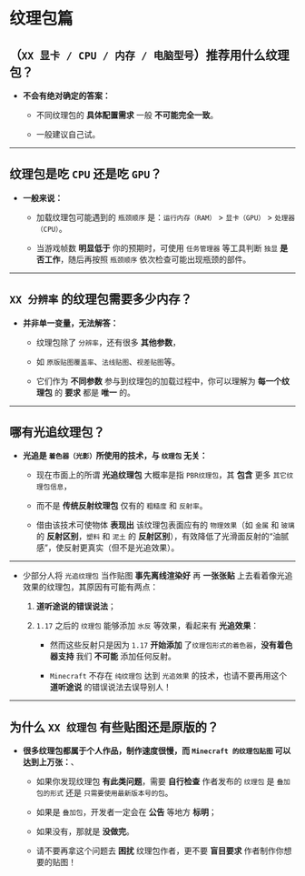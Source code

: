 # 纹理包篇

## （`XX 显卡 / CPU / 内存 / 电脑型号`）推荐用什么纹理包？

- **不会有绝对确定的答案：**

    - 不同纹理包的 **具体配置需求** 一般 **不可能完全一致**。
  
    - 一般建议自己试。

---

## 纹理包是吃 `CPU` 还是吃 `GPU`？

- **一般来说：**

    - 加载纹理包可能遇到的 `瓶颈顺序` 是：`运行内存（RAM）` > `显卡（GPU）` > `处理器（CPU）`。
  
    - 当游戏帧数 **明显低于** 你的预期时，可使用 `任务管理器` 等工具判断 `独显` **是否工作**，随后再按照 `瓶颈顺序` 依次检查可能出现瓶颈的部件。

---

## `XX 分辨率` 的纹理包需要多少内存？

- **并非单一变量，无法解答：**

    - 纹理包除了 `分辨率`，还有很多 **其他参数**，
  
    - 如 `原版贴图覆盖率`、`法线贴图`、`视差贴图`等。
  
    - 它们作为 **不同参数** 参与到纹理包的加载过程中，你可以理解为 **每一个纹理包** 的 **要求** 都是 **唯一** 的。

---

## 哪有光追纹理包？

- **光追是 `着色器（光影）`所使用的技术，与 `纹理包` 无关：**

    - 现在市面上的所谓 **光追纹理包** 大概率是指 `PBR纹理包`，其 **包含** 更多 `其它纹理包信息`，
  
    - 而不是 **传统反射纹理包** 仅有的 `粗糙度` 和 `反射率`。
  
    - 借由该技术可使物体 **表现出** 该纹理包表面应有的 `物理效果`（如 `金属` 和 `玻璃` 的 **反射区别**，`塑料` 和 `泥土` 的 **反射区别**），有效降低了光滑面反射的“油腻感”，使反射更真实（但不是光追效果）。

---

- 少部分人将 `光追纹理包` 当作贴图 **事先离线渲染好** 再 **一张张贴** 上去看着像光追效果的纹理包，其原因有可能有两点：

    1. **道听途说的错误说法**；
  
    2. `1.17` 之后的 `纹理包` 能够添加 `水反` 等效果，看起来有 **光追效果**：
  
        - 然而这些反射只是因为 `1.17` **开始添加** 了`纹理包形式的着色器`，**没有着色器支持** 我们 **不可能** 添加任何反射。
       
        - `Minecraft` 不存在 `纯纹理包` 达到 `光追效果` 的技术，也请不要再用这个 **道听途说** 的错误说法去误导别人！

---

## 为什么 `XX 纹理包` 有些贴图还是原版的？

- **很多纹理包都属于个人作品，制作速度很慢，而 `Minecraft 的纹理包贴图` 可以达到上万张：**、

    - 如果你发现纹理包 **有此类问题**，需要 **自行检查** 作者发布的 `纹理包` 是 `叠加包的形式` 还是 `只需要使用最新版本号的包`。
  
    - 如果是 `叠加包`，开发者一定会在 **公告** 等地方 **标明**；
  
    - 如果没有，那就是 **没做完**。
  
    - 请不要再拿这个问题去 **困扰** 纹理包作者，更不要 **盲目要求** 作者制作你想要的贴图！
